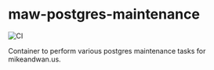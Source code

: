 # maw-postgres-maintenance

![CI](https://github.com/AerisG222/maw-postgres-maintenance/workflows/CI/badge.svg)

Container to perform various postgres maintenance tasks for mikeandwan.us.
